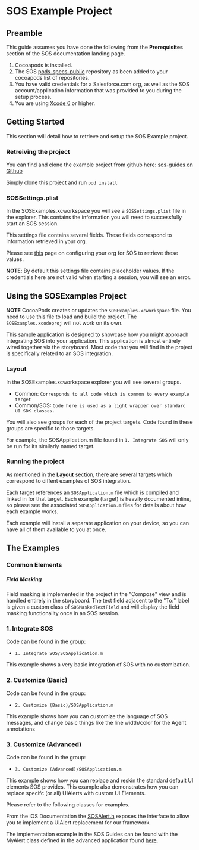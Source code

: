 # SOS Example Project

## Preamble

This guide assumes you have done the following from the __Prerequisites__ section of the SOS documentation landing page.

1. Cocoapods is installed.
2. The SOS [pods-specs-public](https://github.com/goinstant/pods-specs-public) repository as been added to your cocoapods list of repositories.
3. You have valid credentials for a Salesforce.com org, as well as the SOS account/application information that was provided to you during the setup process.
4. You are using [Xcode 6](https://developer.apple.com/xcode/downloads/) or higher.

## Getting Started

This section will detail how to retrieve and setup the SOS Example project.

### Retreiving the project

You can find and clone the example project from github here: [sos-guides on Github](https://github.com/goinstant/sos-guides)

Simply clone this project and run `pod install`

### SOSSettings.plist

In the SOSExamples.xcworkspace you will see a `SOSSettings.plist` file in the explorer.
This contains the information you will need to successfully start an SOS session.

This settings file contains several fields. These fields correspond to information retrieved in your org.

Please see [this](http://sos.goinstant.com/pilot/documentation/docs/guides/User%20Guide%201.%20Service%20Cloud%20Org%20Configuration.html) page on configuring your org for SOS to retrieve these values.

__NOTE__: By default this settings file contains placeholder values.  If the credentials here are not valid when starting a session, you will see an error.

## Using the SOSExamples Project

__NOTE__ CocoaPods creates or updates the `SOSExamples.xcworkspace` file. You need to use this file to load and build the project. The `SOSExamples.xcodeproj` will not work on its own.

This sample application is designed to showcase how you might approach integrating SOS into your application. This application is almost entirely wired together via the storyboard. Most code that you will find in the project is specifically related to an SOS integration.

### Layout

In the SOSExamples.xcworkspace explorer you will see several groups.

* Common: `Corresponds to all code which is common to every example target`
* Common/SOS: `Code here is used as a light wrapper over standard UI SDK classes.`

You will also see groups for each of the project targets. Code found in these groups are specific to those targets.

For example, the SOSApplication.m file found in `1. Integrate SOS` will only be run for its similarly named target.

### Running the project

As mentioned in the __Layout__ section, there are several targets which correspond to diffent examples of SOS integration.

Each target references an `SOSApplication.m` file which is compiled and linked in for that target. Each example (target) is heavily documented inline, so please see the associated `SOSApplication.m` files for details about how each example works.

Each example will install a separate application on your device, so you can have all of them available to you at once.

## The Examples

### Common Elements

##### Field Masking

Field masking is implemented in the project in the "Compose" view and is handled entirely in the storyboard. The text field adjacent to the "To:" label is given a custom class of `SOSMaskedTextField` and will display the field masking functionality once in an SOS session.

### 1. Integrate SOS

Code can be found in the group:

* `1. Integrate SOS/SOSApplication.m`

This example shows a very basic integration of SOS with no customization.

### 2. Customize (Basic)

Code can be found in the group:

* `2. Customize (Basic)/SOSApplication.m`

This example shows how you can customize the language of SOS messages, and change
basic things like the line width/color for the Agent annotations

### 3. Customize (Advanced)

Code can be found in the group:

* `3. Customize (Advanced)/SOSApplication.m`

This example shows how you can replace and reskin the standard default UI elements SOS provides.
This example also demonstrates how you can replace specifc (or all) UIAlerts with custom UI Elements.

Please refer to the following classes for examples.

From the iOS Documentation the [SOSAlert.h](http://sos.goinstant.com/pilot/ios/documentation/Protocols/SOSAlert.html) exposes the interface to allow you to implement a UIAlert replacement for our framework. 

The implementation example in the SOS Guides can be found with the MyAlert class defined in the advanced application found [here](https://github.com/goinstant/sos-guides/blob/master/Guides/customize-advanced/SOSApplication.m).
